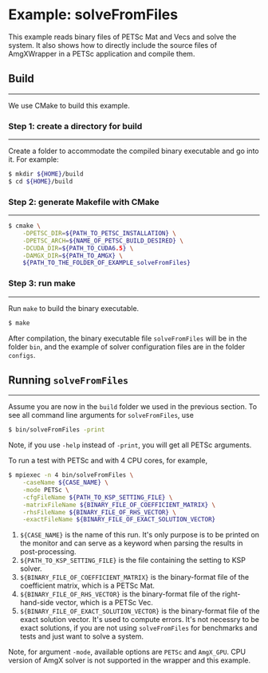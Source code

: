 # Example: solveFromFiles

This example reads binary files of PETSc Mat and Vecs and solve the system. It
also shows how to directly include the source files of AmgXWrapper in a PETSc
application and compile them.

## Build
---------

We use CMake to build this example.

### Step 1: create a directory for build
-----------------------------------------

Create a folder to accommodate the compiled binary executable and go into it.
For example:

```bash
$ mkdir ${HOME}/build
$ cd ${HOME}/build
```

### Step 2: generate Makefile with CMake
-----------------------------------------

```bash
$ cmake \
    -DPETSC_DIR=${PATH_TO_PETSC_INSTALLATION} \
    -DPETSC_ARCH=${NAME_OF_PETSC_BUILD_DESIRED} \
    -DCUDA_DIR=${PATH_TO_CUDA6.5} \
    -DAMGX_DIR=${PATH_TO_AMGX} \
    ${PATH_TO_THE_FOLDER_OF_EXAMPLE_solveFromFiles}
```

### Step 3: run make
---------------------

Run `make` to build the binary executable.

```bash
$ make
```

After compilation, the binary executable file `solveFromFiles` will be in the
folder `bin`, and the example of solver configuration files are in the folder
`configs`.


## Running `solveFromFiles`
--------------------------

Assume you are now in the `build` folder we used in the previous section. To
see all command line arguments for `solveFromFiles`, use

```bash
$ bin/solveFromFiles -print
```

Note, if you use `-help` instead of `-print`, you will get all PETSc arguments.

To run a test with PETSc and with 4 CPU cores, for example,

```bash
$ mpiexec -n 4 bin/solveFromFiles \
    -caseName ${CASE_NAME} \
    -mode PETSc \
    -cfgFileName ${PATH_TO_KSP_SETTING_FILE} \
    -matrixFileName ${BINARY_FILE_OF_COEFFICIENT_MATRIX} \
    -rhsFileName ${BINARY_FILE_OF_RHS_VECTOR} \
    -exactFileName ${BINARY_FILE_OF_EXACT_SOLUTION_VECTOR}
```

1. `${CASE_NAME}` is the name of this run. It's only purpose is to be printed on
    the monitor and can serve as a keyword when parsing the results in post-processing.
2. `${PATH_TO_KSP_SETTING_FILE}` is the file containing the setting to KSP solver.
3. `${BINARY_FILE_OF_COEFFICIENT_MATRIX}` is the binary-format file of the coefficient
    matrix, which is a PETSc Mat.
4. `${BINARY_FILE_OF_RHS_VECTOR}` is the binary-format file of the right-hand-side
    vector, which is a PETSc Vec.
5. `${BINARY_FILE_OF_EXACT_SOLUTION_VECTOR}` is the binary-format file of the
    exact solution vector. It's used to compute errors. It's not necessry to
    be exact solutions, if you are not using `solveFromFiles` for benchmarks
    and tests and just want to solve a system.

Note, for argument `-mode`, available options are `PETSc` and `AmgX_GPU`.
CPU version of AmgX solver is not supported in the wrapper and this example.
